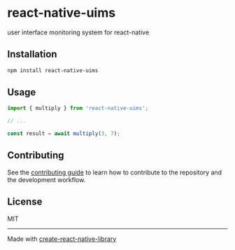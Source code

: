 # react-native-uims

user interface monitoring system for react-native

## Installation

```sh
npm install react-native-uims
```

## Usage

```js
import { multiply } from 'react-native-uims';

// ...

const result = await multiply(3, 7);
```

## Contributing

See the [contributing guide](CONTRIBUTING.md) to learn how to contribute to the repository and the development workflow.

## License

MIT

---

Made with [create-react-native-library](https://github.com/callstack/react-native-builder-bob)
